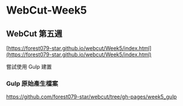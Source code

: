 # WebCut-Week5
 WebCut 第五週
--- 
[https://forest079-star.github.io/webcut/Week5/index.html](https://forest079-star.github.io/webcut/Week5/index.html)

嘗試使用 Gulp 建置


### Gulp 原始產生檔案

https://github.com/forest079-star/webcut/tree/gh-pages/week5_gulp